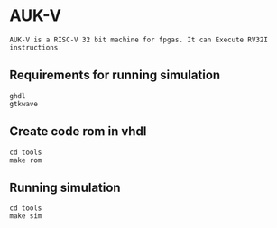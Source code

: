 # AUK-V

    AUK-V is a RISC-V 32 bit machine for fpgas. It can Execute RV32I instructions

## Requirements for running simulation

    ghdl
    gtkwave
## Create code rom in vhdl 
    cd tools
    make rom  
## Running simulation
    cd tools
    make sim  
